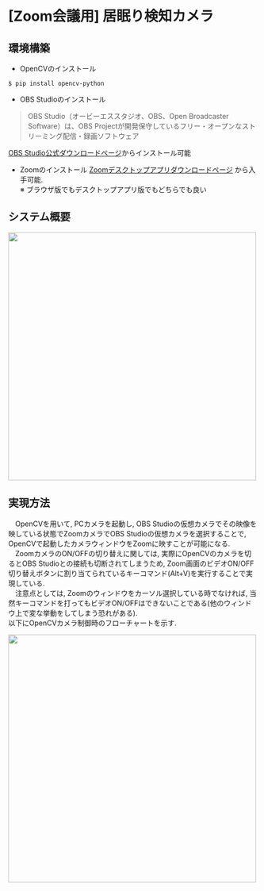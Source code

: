 # [Zoom会議用] 居眠り検知カメラ
## 環境構築
- OpenCVのインストール
```
$ pip install opencv-python
```
- OBS Studioのインストール
> OBS Studio（オービーエススタジオ、OBS、Open Broadcaster Software）は、OBS Projectが開発保守しているフリー・オープンなストリーミング配信・録画ソフトウェア

[OBS Studio公式ダウンロードページ](https://obsproject.com/ja/download)からインストール可能
- Zoomのインストール
[Zoomデスクトップアプリダウンロードページ](https://zoom.us/download#client_4meeting) から入手可能.  
※ ブラウザ版でもデスクトップアプリ版でもどちらでも良い

## システム概要

<img width=500 src=https://github.com/haradakaito/SleepDetectionCamera/assets/75819611/f272725f-5fdc-4019-a2f8-2944e5cc0ed8>

## 実現方法
　OpenCVを用いて, PCカメラを起動し, OBS Studioの仮想カメラでその映像を映している状態でZoomカメラでOBS Studioの仮想カメラを選択することで, OpenCVで起動したカメラウィンドウをZoomに映すことが可能になる.  
　ZoomカメラのON/OFFの切り替えに関しては, 実際にOpenCVのカメラを切るとOBS Studioとの接続も切断されてしまうため, Zoom画面のビデオON/OFF切り替えボタンに割り当てられているキーコマンド(Alt+V)を実行することで実現している.  
　注意点としては, Zoomのウィンドウをカーソル選択している時でなければ, 当然キーコマンドを打ってもビデオON/OFFはできないことである(他のウィンドウ上で変な挙動をしてしまう恐れがある).  
以下にOpenCVカメラ制御時のフローチャートを示す.  

<img width=500 src=https://github.com/haradakaito/SleepDetectionCamera/assets/75819611/30b25d30-e699-4491-871f-5ffcd4ef2bed>


